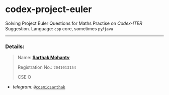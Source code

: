 # codex-project-euler

Solving Project Euler Questions for Maths Practise on *Codex-ITER* Suggestion.
Language: `cpp` core, sometimes `py`/`java`

---

### Details:

> Name: [**Sarthak Mohanty**](https://sarthak.app)
> 
> Registration No.: `2041013154`
> 
> CSE O

- *telegram:* [`@cosmicsarthak`](https://t.me/cosmicsarthak)



